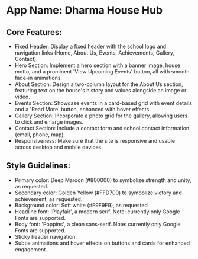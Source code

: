 # **App Name**: Dharma House Hub

## Core Features:

- Fixed Header: Display a fixed header with the school logo and navigation links (Home, About Us, Events, Achievements, Gallery, Contact).
- Hero Section: Implement a hero section with a banner image, house motto, and a prominent 'View Upcoming Events' button, all with smooth fade-in animations.
- About Section: Design a two-column layout for the About Us section, featuring text on the house's history and values alongside an image or video.
- Events Section: Showcase events in a card-based grid with event details and a 'Read More' button, enhanced with hover effects.
- Gallery Section: Incorporate a photo grid for the gallery, allowing users to click and enlarge images.
- Contact Section: Include a contact form and school contact information (email, phone, map).
- Responsiveness: Make sure that the site is responsive and usable across desktop and mobile devices

## Style Guidelines:

- Primary color: Deep Maroon (#800000) to symbolize strength and unity, as requested. 
- Secondary color: Golden Yellow (#FFD700) to symbolize victory and achievement, as requested.
- Background color: Soft white (#F9F9F9), as requested
- Headline font: 'Playfair', a modern serif. Note: currently only Google Fonts are supported.
- Body font: 'Poppins', a clean sans-serif. Note: currently only Google Fonts are supported.
- Sticky header navigation.
- Subtle animations and hover effects on buttons and cards for enhanced engagement.